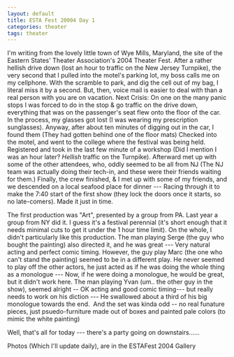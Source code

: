 ```yaml
---
layout: default
title: ESTA Fest 20004 Day 1
categories: theater
tags: theater
---
```

<P>I'm writing from the lovely little town of Wye Mills, Maryland, the site of the Eastern States' Theater Association's 2004 Theater Fest. After a rather hellish drive down (lost an hour to traffic on the New Jersey Turnpike), the very second that I pulled into the motel's parking lot, my boss calls me on my cellphone. With the scramble to park, and dig the cell out of my bag, I literal miss it by a second. But, then, voice mail is easier to deal with than a real person with you are on vacation. Next Crisis: On one on the many panic stops I was forced to do in the stop &amp; go traffic on the drive down, everything that was on the passenger's seat flew onto the floor of the car. In the process, my glasses got lost (I was wearing my prescription sunglasses). Anyway, after about ten minutes of digging out in the car, I found them (They had gotten behind one of the floor mats) Checked into the motel, and went to the college where the festival was being held. Registered and took in the last few minute of a workshop (Did I mention I was an hour later? <EM>Hellish</EM> traffic on the Turnpike). Afterward met up with some of the other attendees, who, oddly seemed to be all from NJ (The NJ team was actually doing their tech-in, and these were their friends waiting for them.) Finally, the crew finished, &amp; I met up with some of my friends, and we descended on a local seafood place for dinner --- Racing through it to make the 7:40 start of the first show (they lock the doors once it starts, so no late-comers). Made it just in time. </P>
<P>The first production was "Art", presented by a group from PA. Last year a group from NY did it. I guess it's a festival perennial (it's short enough that it needs minimal cuts to get it under the 1 hour time limit). On the whole, I didn't particularly like this production. The man playing Serge (the guy who bought the painting) also directed it, and he was great --- Very natural acting and perfect comic timing. However, the guy play Marc (the one who can't stand the painting) seemed to be in a different play. He never seemed to play off the other actors, he just acted as if he was doing the whole thing as a monologue --- Now, if he were doing a monologue, he would be great, but it didn't work here. The man playing Yvan (um.. the other guy in the show), seemed alright -- OK acting and good comic timing--- but really needs to work on his diction --- He swallowed about a third of his big monologue towards the end.&nbsp; And the set was kinda odd -- no real funature pieces, just psuedo-furniture made out of boxes and painted pale colors (to mimic the white painting)</P>
<P>Well, that's all for today --- there's a party going on downstairs...... </P>
<P>Photos (Which I'll update daily), are in the ESTAFest 2004 Gallery</P>